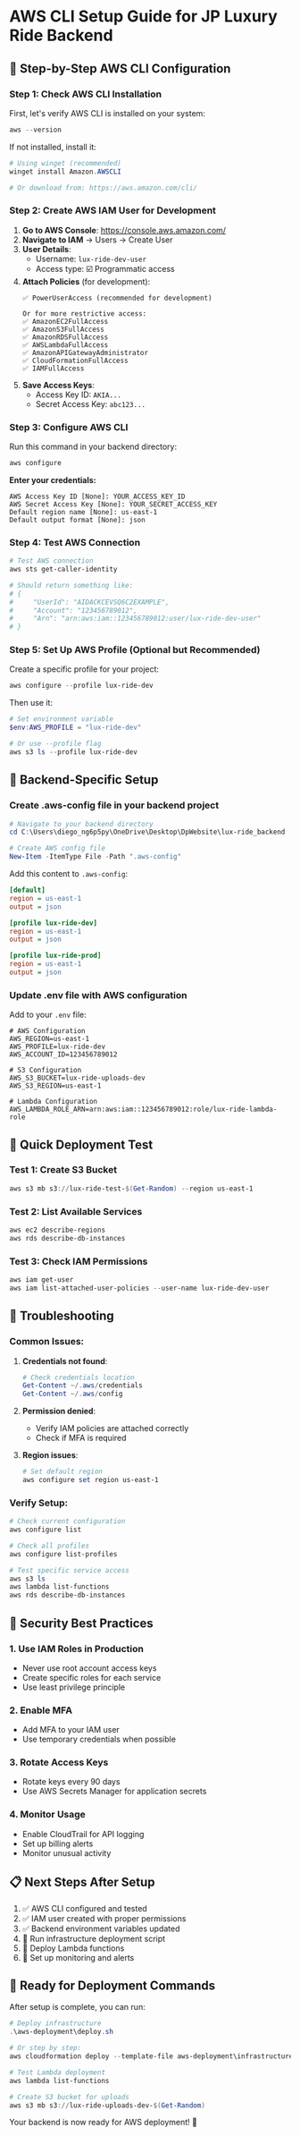 # AWS CLI Setup Guide for JP Luxury Ride Backend

## 🔐 Step-by-Step AWS CLI Configuration

### Step 1: Check AWS CLI Installation

First, let's verify AWS CLI is installed on your system:

```powershell
aws --version
```

If not installed, install it:
```powershell
# Using winget (recommended)
winget install Amazon.AWSCLI

# Or download from: https://aws.amazon.com/cli/
```

### Step 2: Create AWS IAM User for Development

1. **Go to AWS Console**: https://console.aws.amazon.com/
2. **Navigate to IAM** → Users → Create User
3. **User Details**:
   - Username: `lux-ride-dev-user`
   - Access type: ☑️ Programmatic access
4. **Attach Policies** (for development):
   ```
   ✅ PowerUserAccess (recommended for development)
   
   Or for more restrictive access:
   ✅ AmazonEC2FullAccess
   ✅ AmazonS3FullAccess  
   ✅ AmazonRDSFullAccess
   ✅ AWSLambdaFullAccess
   ✅ AmazonAPIGatewayAdministrator
   ✅ CloudFormationFullAccess
   ✅ IAMFullAccess
   ```
5. **Save Access Keys**:
   - Access Key ID: `AKIA...`
   - Secret Access Key: `abc123...`

### Step 3: Configure AWS CLI

Run this command in your backend directory:

```powershell
aws configure
```

**Enter your credentials:**
```
AWS Access Key ID [None]: YOUR_ACCESS_KEY_ID
AWS Secret Access Key [None]: YOUR_SECRET_ACCESS_KEY  
Default region name [None]: us-east-1
Default output format [None]: json
```

### Step 4: Test AWS Connection

```powershell
# Test AWS connection
aws sts get-caller-identity

# Should return something like:
# {
#     "UserId": "AIDACKCEVSQ6C2EXAMPLE",
#     "Account": "123456789012", 
#     "Arn": "arn:aws:iam::123456789012:user/lux-ride-dev-user"
# }
```

### Step 5: Set Up AWS Profile (Optional but Recommended)

Create a specific profile for your project:

```powershell
aws configure --profile lux-ride-dev
```

Then use it:
```powershell
# Set environment variable
$env:AWS_PROFILE = "lux-ride-dev"

# Or use --profile flag
aws s3 ls --profile lux-ride-dev
```

## 🎯 Backend-Specific Setup

### Create .aws-config file in your backend project

```powershell
# Navigate to your backend directory
cd C:\Users\diego_ng6p5py\OneDrive\Desktop\DpWebsite\lux-ride_backend

# Create AWS config file
New-Item -ItemType File -Path ".aws-config"
```

Add this content to `.aws-config`:
```ini
[default]
region = us-east-1
output = json

[profile lux-ride-dev]
region = us-east-1
output = json

[profile lux-ride-prod]  
region = us-east-1
output = json
```

### Update .env file with AWS configuration

Add to your `.env` file:
```env
# AWS Configuration
AWS_REGION=us-east-1
AWS_PROFILE=lux-ride-dev
AWS_ACCOUNT_ID=123456789012

# S3 Configuration
AWS_S3_BUCKET=lux-ride-uploads-dev
AWS_S3_REGION=us-east-1

# Lambda Configuration  
AWS_LAMBDA_ROLE_ARN=arn:aws:iam::123456789012:role/lux-ride-lambda-role
```

## 🚀 Quick Deployment Test

### Test 1: Create S3 Bucket
```powershell
aws s3 mb s3://lux-ride-test-$(Get-Random) --region us-east-1
```

### Test 2: List Available Services
```powershell
aws ec2 describe-regions
aws rds describe-db-instances
```

### Test 3: Check IAM Permissions
```powershell
aws iam get-user
aws iam list-attached-user-policies --user-name lux-ride-dev-user
```

## 🔧 Troubleshooting

### Common Issues:

1. **Credentials not found**:
   ```powershell
   # Check credentials location
   Get-Content ~/.aws/credentials
   Get-Content ~/.aws/config
   ```

2. **Permission denied**:
   - Verify IAM policies are attached correctly
   - Check if MFA is required

3. **Region issues**:
   ```powershell
   # Set default region
   aws configure set region us-east-1
   ```

### Verify Setup:
```powershell
# Check current configuration
aws configure list

# Check all profiles
aws configure list-profiles

# Test specific service access
aws s3 ls
aws lambda list-functions
aws rds describe-db-instances
```

## 🔐 Security Best Practices

### 1. Use IAM Roles in Production
- Never use root account access keys
- Create specific roles for each service
- Use least privilege principle

### 2. Enable MFA
- Add MFA to your IAM user
- Use temporary credentials when possible

### 3. Rotate Access Keys
- Rotate keys every 90 days
- Use AWS Secrets Manager for application secrets

### 4. Monitor Usage
- Enable CloudTrail for API logging
- Set up billing alerts
- Monitor unusual activity

## 📋 Next Steps After Setup

1. ✅ AWS CLI configured and tested
2. ✅ IAM user created with proper permissions  
3. ✅ Backend environment variables updated
4. 🔄 Run infrastructure deployment script
5. 🔄 Deploy Lambda functions
6. 🔄 Set up monitoring and alerts

## 🎯 Ready for Deployment Commands

After setup is complete, you can run:

```powershell
# Deploy infrastructure
.\aws-deployment\deploy.sh

# Or step by step:
aws cloudformation deploy --template-file aws-deployment\infrastructure.yaml --stack-name lux-ride-dev

# Test Lambda deployment  
aws lambda list-functions

# Create S3 bucket for uploads
aws s3 mb s3://lux-ride-uploads-dev-$(Get-Random)
```

Your backend is now ready for AWS deployment! 🚀